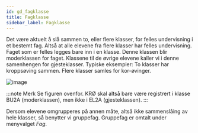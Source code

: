 ```yaml
---
id: gd_fagklasse
title: Fagklasse
sidebar_label: Fagklasse
---
```

Det være aktuelt å slå sammen to, eller flere klasser, for felles undervisning i et bestemt fag. Altså at alle elevene fra flere klasser har felles undervisning. Faget som er felles legges bare inn i en klasse. Denne klassen blir moderklassen for faget. Klassene til de øvrige elevene kaller vi i denne samenhengen for gjesteklasser. Typiske eksempler: To klasser har kroppsøving sammen. Flere klasser samles for kor-øvinger.

![image](https://user-images.githubusercontent.com/80097133/120986532-fed24f80-c77c-11eb-9e4a-d54d52f39336.png)

:::note Merk
Se figuren ovenfor. KRØ skal altså bare være registrert i klasse BU2A (moderklassen), men ikke i EL2A (gjesteklassen).
:::

Dersom elevene omgrupperes på annen måte, altså ikke sammenslåing av hele klasser, så benytter vi gruppefag. Gruppefag er omtalt under menyvalget _Fag_.
